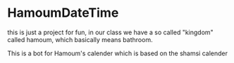 # HamoumDateTime

this is just a project for fun, in our class we have a so called "kingdom" called hamoum, which basically means bathroom.

This is a bot for Hamoum's calender which is based on the shamsi calender